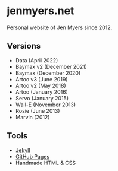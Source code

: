 # jenmyers.net

Personal website of Jen Myers since 2012.

## Versions

- Data (April 2022)
- Baymax v2 (December 2021)
- Baymax (December 2020)
- Artoo v3 (June 2019)
- Artoo v2 (May 2018)
- Artoo (January 2016)
- Servo (January 2015)
- Wall-E (November 2013)
- Rosie (June 2013)
- Marvin (2012)

## Tools

- [Jekyll](http://jekyllrb.com/)
- [GitHub Pages](http://pages.github.com/)
- Handmade HTML & CSS
